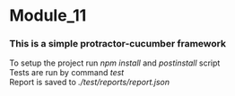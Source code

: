 # Module_11

<h3>This is a simple protractor-cucumber framework</h3>

To setup the project run _npm install_ and _postinstall_ script
<br>Tests are run by command _test_
<br>Report is saved to _./test/reports/report.json_